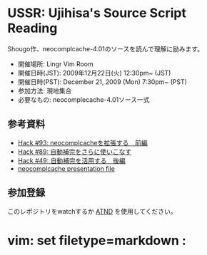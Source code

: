 # USSR: Ujihisa's Source Script Reading

Shougo作、neocomplcache-4.01のソースを読んで理解に励みます。

- 開催場所: Lingr Vim Room
- 開催日時(JST): 2009年12月22日(火) 12:30pm~ (JST)
- 開催日時(PST): December 21, 2009 (Mon) 7:30pm~ (PST)
- 参加方法: 現地集合
- 必要なもの: neocomplecache-4.01ソース一式

## 参考資料

- [Hack #93: neocomplcacheを拡張する　前編](http://vim-users.jp/2009/10/hack93/)
- [Hack #89: 自動補完をさらに使いこなす](http://vim-users.jp/2009/10/hack89/)
- [Hack #49: 自動補完を活用する　後編](http://vim-users.jp/2009/07/hack-49/)
- [neocomplcache presentation file](http://github.com/Shougo/neocomplcache/blob/master/presen/neocomplcache.txt)

## 参加登録

このレポジトリをwatchするか [ATND](http://atnd.org/events/2524) を使用してください。

# vim: set filetype=markdown :
